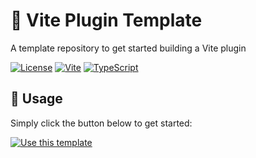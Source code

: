 # 🔌 Vite Plugin Template

A template repository to get started building a Vite plugin

[![License](https://img.shields.io/badge/-MIT-f56565.svg?longCache=true&style=for-the-badge)](https://github.com/nurodev/vite-plugin-template/blob/main/LICENSE)
[![Vite](https://img.shields.io/badge/-vite-48bb78.svg?logo=Vue.js&logoColor=white&longCache=true&style=for-the-badge)](https://github.com/vitejs/vite)
[![TypeScript](https://img.shields.io/badge/-typescript-4299e1.svg?logo=typescript&logoColor=white&longCache=true&style=for-the-badge)](https://tailwindcss.com/)

## 🦄 Usage

Simply click the button below to get started:

[![Use this template](https://img.shields.io/badge/use%20this%20template-brightgreen.svg?longCache=true&style=for-the-badge)](https://github.com/nurodev/vite-plugin-template/generate)
